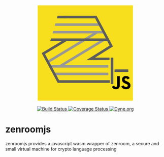 <p align="center">
	<a href="https://zenroom.dyne.org">
		<img src="assets/zenroomjs.svg" width="300" alt="zenroom js">
	</a>
</p>

<p align="center">
	<a href="https://travis-ci.com/puria/zenroomjs.svg?branch=master">
		<img src="https://travis-ci.org/puria/zenroomjs.svg?branch=master"
			 alt="Build Status">
	</a>
    <a href="https://coveralls.io/github/puria/zenroomjs?branch=master">
		<img src="https://coveralls.io/repos/github/puria/zenroomjs/badge.svg?branch=master"
			 alt="Coverage Status">
	</a>
    <a href="https://dyne.org">
        <img src="https://img.shields.io/badge/%3C%2F%3E%20with%20%E2%9D%A4%20by-Dyne.org-blue.svg" alt="Dyne.org">
    </a>
</p>


# zenroomjs
zenroomjs provides a javascript wasm wrapper of zenroom, a secure and small virtual machine for crypto language processing
